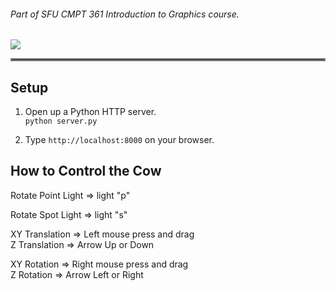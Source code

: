 <h6> Part of SFU CMPT 361 Introduction to Graphics course.</h6>

![](./rotating_cow.gif)
<hr style="border:2px solid gray">  

## Setup
1. Open up a Python HTTP server.  
`
python server.py
`
  
1. Type `http://localhost:8000` on your browser.  


## How to Control the Cow
Rotate Point Light => light "p"  

Rotate Spot Light => light "s"  

XY Translation => Left mouse press and drag  
Z Translation => Arrow Up or Down  

XY Rotation => Right mouse press and drag  
Z Rotation => Arrow Left or Right  
